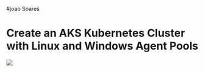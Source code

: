 #joao Soares
<p>
<h1>Create an AKS Kubernetes Cluster with Linux and Windows Agent Pools</h1>

<a href="https://azuredeploy.net/?repository=https://github.com/reguengos/aks-Hybrid-windowsLinux/" target="_blank">
    <img src="http://azuredeploy.net/deploybutton.png"/>
</a>